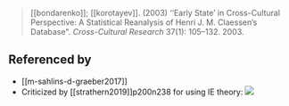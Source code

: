 > [[bondarenko]]; [[korotayev]]. (2003) ‘‘Early State’ in Cross-Cultural Perspective: A Statistical Reanalysis of Henri J. M. Claessen’s Database". *Cross-Cultural Research* 37(1): 105–132. 2003.

## Referenced by
- [[m-sahlins-d-graeber2017]]
- Criticized by [[strathern2019]]p200n238 for using IE theory:
![](093864.png)

